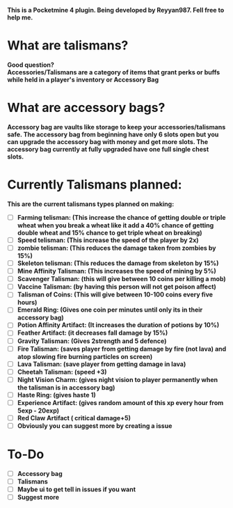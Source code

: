 <b>This is a Pocketmine 4 plugin. Being developed by Reyyan987. Fell free to help me.
# What are talismans?
Good question? <br> <b> Accessories/Talismans are a category of items that grant perks or buffs while held in a player's inventory or Accessory Bag</b>
# What are accessory bags?
<b> Accessory bag are vaults like storage to keep your accessories/talismans safe. The accessory bag from beginning have only 6 slots open but you can upgrade the accessory bag with money and get more slots. The accessory bag currently at fully upgraded have one full single chest slots. </b>
# Currently Talismans planned:
<b> This are the current talismans types planned on making:
 - [ ] Farming telisman: (This increase the chance of getting double or triple wheat when you break a wheat like it add a 40% chance of getting double wheat and 15% chance to get triple wheat on breaking)
 - [ ] Speed telisman: (This increase the speed of the player by 2x)
 - [ ] zombie telisman: (This reduces the damage taken from zombies by 15%)
 - [ ] Skeleton telisman: (This reduces the damage from skeleton by 15%)
 - [ ] Mine Affinity Talisman: (This increases the speed of mining by 5%)
 - [ ] Scavenger Talisman: (this will give between 10 coins per killing a mob)
 - [ ] Vaccine Talisman: (by having this person will not get poison affect)
 - [ ] Talisman of Coins: (This will give between 10-100 coins every five hours)
 - [ ] Emerald Ring: (Gives one coin per minutes until only its in their accessory bag)
 - [ ] Potion Affinity Artifact: (It increases the duration of potions by 10%)
 - [ ] Feather Artifact: (it decreases fall damage by 15%)
 - [ ] Gravity Talisman: (Gives 2strength and 5 defence) 
 - [ ] Fire Talisman: (saves player from getting damage by fire (not lava) and atop slowing fire burning particles on screen)
 - [ ] Lava Talisman: (save player from getting damage in lava)
 - [ ] Cheetah Talisman: (speed +3)
 - [ ] Night Vision Charm: (gives night vision to player permanently when the talisman is in accessory bag)
 - [ ] Haste Ring: (gives haste 1)
 - [ ] Experience Artifact: (gives random amount of this xp every hour from 5exp - 20exp)
 - [ ] Red Claw Artifact ( critical damage+5) 
 - [ ] Obviously you can suggest more by creating a issue
# To-Do
- [ ] Accessory bag <br>
- [ ] Talismans<br>
- [ ] Maybe ui to get tell in issues if you want<br>
- [ ] Suggest more
